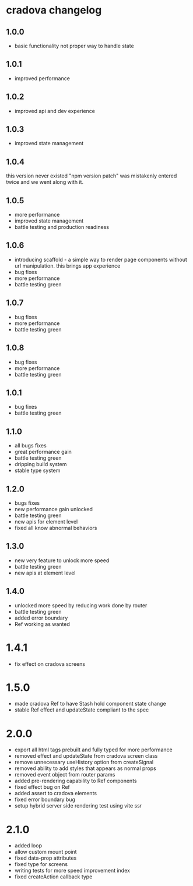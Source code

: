 # cradova changelog

## 1.0.0

- basic functionality not proper way to handle state

## 1.0.1

- improved performance

## 1.0.2

- improved api and dev experience

## 1.0.3

- improved state management

## 1.0.4

this version never existed
"npm version patch" was mistakenly entered twice
and we went along with it.

## 1.0.5

- more performance
- improved state management
- battle testing and production readiness

## 1.0.6

- introducing scaffold - a simple way to render page components
  without url manipulation.
  this brings app experience
- bug fixes
- more performance
- battle testing green

## 1.0.7

- bug fixes
- more performance
- battle testing green

## 1.0.8

- bug fixes
- more performance
- battle testing green

## 1.0.1

- bug fixes
- battle testing green

## 1.1.0

- all bugs fixes
- great performance gain
- battle testing green
- dripping build system
- stable type system

## 1.2.0

- bugs fixes
- new performance gain unlocked
- battle testing green
- new apis for element level
- fixed all know abnormal behaviors

## 1.3.0

- new very feature to unlock more speed
- battle testing green
- new apis at element level

## 1.4.0

- unlocked more speed by reducing work done by router
- battle testing green
- added error boundary
- Ref working as wanted

# 1.4.1

- fix effect on cradova screens

# 1.5.0

- made cradova Ref to have Stash hold component state change
- stable Ref effect and updateState compliant to the spec

# 2.0.0

- export all html tags prebuilt and fully typed for more performance
- removed effect and updateState from cradova screen class
- remove unnecessary useHistory option from createSignal
- removed ability to add styles that appears as normal props
- removed event object from router params
- added pre-rendering capability to Ref components
- fixed effect bug on Ref
- added assert to cradova elements
- fixed error boundary bug
- setup hybrid server side rendering test using vite ssr

# 2.1.0

- added loop
- allow custom mount point
- fixed data-prop attributes
- fixed type for screens
- writing tests for more speed improvement index
- fixed createAction callback type

